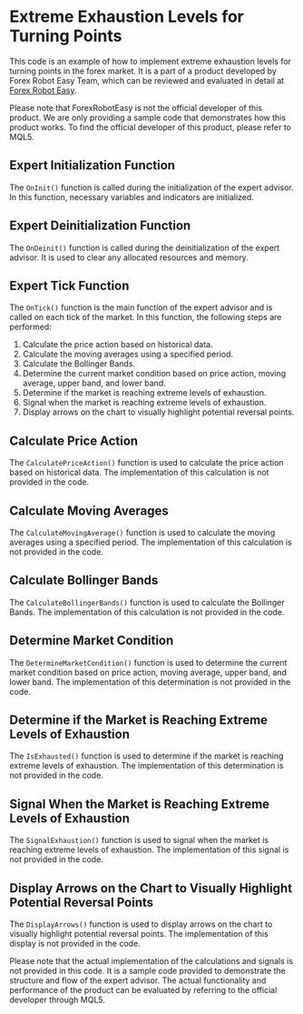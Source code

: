 # Extreme Exhaustion Levels for Turning Points

This code is an example of how to implement extreme exhaustion levels for turning points in the forex market. It is a part of a product developed by Forex Robot Easy Team, which can be reviewed and evaluated in detail at [Forex Robot Easy](https://forexroboteasy.com/forex-robot-review/extreme-exhaustion-levels-review-forex-tool-for-trend-reversal/).

Please note that ForexRobotEasy is not the official developer of this product. We are only providing a sample code that demonstrates how this product works. To find the official developer of this product, please refer to MQL5.

## Expert Initialization Function

The `OnInit()` function is called during the initialization of the expert advisor. In this function, necessary variables and indicators are initialized.

## Expert Deinitialization Function

The `OnDeinit()` function is called during the deinitialization of the expert advisor. It is used to clear any allocated resources and memory.

## Expert Tick Function

The `OnTick()` function is the main function of the expert advisor and is called on each tick of the market. In this function, the following steps are performed:

1. Calculate the price action based on historical data.
2. Calculate the moving averages using a specified period.
3. Calculate the Bollinger Bands.
4. Determine the current market condition based on price action, moving average, upper band, and lower band.
5. Determine if the market is reaching extreme levels of exhaustion.
6. Signal when the market is reaching extreme levels of exhaustion.
7. Display arrows on the chart to visually highlight potential reversal points.

## Calculate Price Action

The `CalculatePriceAction()` function is used to calculate the price action based on historical data. The implementation of this calculation is not provided in the code.

## Calculate Moving Averages

The `CalculateMovingAverage()` function is used to calculate the moving averages using a specified period. The implementation of this calculation is not provided in the code.

## Calculate Bollinger Bands

The `CalculateBollingerBands()` function is used to calculate the Bollinger Bands. The implementation of this calculation is not provided in the code.

## Determine Market Condition

The `DetermineMarketCondition()` function is used to determine the current market condition based on price action, moving average, upper band, and lower band. The implementation of this determination is not provided in the code.

## Determine if the Market is Reaching Extreme Levels of Exhaustion

The `IsExhausted()` function is used to determine if the market is reaching extreme levels of exhaustion. The implementation of this determination is not provided in the code.

## Signal When the Market is Reaching Extreme Levels of Exhaustion

The `SignalExhaustion()` function is used to signal when the market is reaching extreme levels of exhaustion. The implementation of this signal is not provided in the code.

## Display Arrows on the Chart to Visually Highlight Potential Reversal Points

The `DisplayArrows()` function is used to display arrows on the chart to visually highlight potential reversal points. The implementation of this display is not provided in the code.

Please note that the actual implementation of the calculations and signals is not provided in this code. It is a sample code provided to demonstrate the structure and flow of the expert advisor. The actual functionality and performance of the product can be evaluated by referring to the official developer through MQL5.
